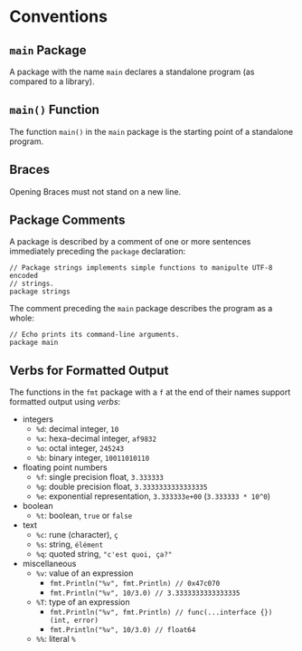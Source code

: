 # Conventions

## `main` Package

A package with the name `main` declares a standalone program (as
compared to a library).

## `main()` Function

The function `main()` in the `main` package is the starting point of a
standalone program.

## Braces

Opening Braces must not stand on a new line.

## Package Comments

A package is described by a comment of one or more sentences immediately
preceding the `package` declaration:

    // Package strings implements simple functions to manipulte UTF-8 encoded
    // strings.
    package strings

The comment preceding the `main` package describes the program as a whole:

    // Echo prints its command-line arguments.
    package main

## Verbs for Formatted Output

The functions in the `fmt` package with a `f` at the end of their names support
formatted output using _verbs_:

- integers
    - `%d`: decimal integer, `10`
    - `%x`: hexa-decimal integer, `af9832`
    - `%o`: octal integer, `245243`
    - `%b`: binary integer, `10011010110`
- floating point numbers
    - `%f`: single precision float, `3.333333`
    - `%g`: double precision float, `3.3333333333333335`
    - `%e`: exponential representation, `3.333333e+00` (`3.333333 * 10^0`)
- boolean
    - `%t`: boolean, `true` or `false`
- text
    - `%c`: rune (character), `ç`
    - `%s`: string, `élément`
    - `%q`: quoted string, `"c'est quoi, ça?"`
- miscellaneous
    - `%v`: value of an expression
        - `fmt.Println("%v", fmt.Println) // 0x47c070`
        - `fmt.Println("%v", 10/3.0) // 3.3333333333333335`
    - `%T`: type of an expression
        - `fmt.Println("%v", fmt.Println) // func(...interface {}) (int, error)`
        - `fmt.Println("%v", 10/3.0) // float64`
    - `%%`: literal `%`
